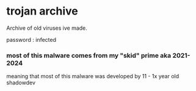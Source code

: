 # trojan archive
Archive of old viruses ive made.

password : infected

### most of this malware comes from my "skid" prime aka 2021-2024
meaning that most of this malware was developed by 11 - 1x year old shadowdev
